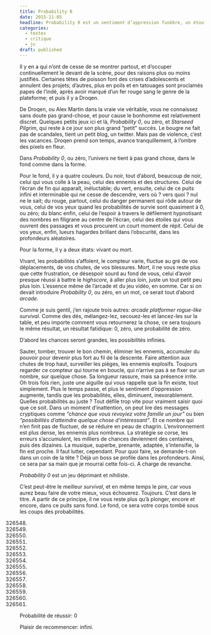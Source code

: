 ```yaml
---
title: Probability 0
date: 2015-11-05
headline: Probability 0 est un sentiment d’oppression funèbre, un étouffement à peine contenu.
categories:
  - textes
  - critique
  - jv
draft: published
---
```


<script>
  import AlerteVieux from '$lib/components/AlerteVieux.svelte'
</script>

<AlerteVieux/>

Il y en a qui n’ont de cesse de se montrer partout, et d’occuper continuellement le devant de la scène, pour des raisons plus ou moins justifiés. Certaines têtes de poisson font des crises d’adolescents et annulent des projets; d’autres, plus en poils et en tatouages sont proclamés papes de l’indé, après avoir marqué d’un fer rouge sang le genre de la plateforme; et puis il y a Droqen.

De Droqen, ou Alex Martin dans la vraie vie véritable, vous ne connaissez sans doute pas grand-chose, et pour cause le bonhomme est relativement discret. Quelques petits jeux ici et là, _Probability 0_, ou zéro, et _Starseed Pilgrim_, qui reste à ce jour son plus grand “petit” succès. Le bougre ne fait pas de scandales, tient un petit blog, un twitter. Mais pas de violence, c’est les vacances. Droqen prend son temps, avance tranquillement, à l’ombre des pixels en fleur.

Dans _Probability 0_, ou zéro, l’univers ne tient à pas grand chose, dans le fond comme dans la forme.

Pour le fond, il y a quatre couleurs. Du noir, tout d’abord, beaucoup de noir, celui qui vous colle à la peau, celui des ennemis et des structures. Celui de l’écran de fin qui apparaît, inéluctable; du vert, ensuite, celui de ce puits infini et interminable qui ne cesse de descendre, vers où ? vers quoi ? nul ne le sait; du rouge, partout, celui du danger permanent qui rôde autour de vous, celui de vos yeux quand les probabilités de survie sont quasiment à 0, ou zéro; du blanc enfin, celui de l’espoir à travers le défilement hypnotisant des nombres en filigrane au centre de l’écran, celui des étoiles qui vous ouvrent des passages et vous procurent un court moment de répit. Celui de vos yeux, enfin, lueurs hagardes brillant dans l’obscurité, dans les profondeurs aléatoires.

Pour la forme, il y a deux états: vivant ou mort.

Vivant, les probabilités s’affolent, le compteur varie, fluctue au gré de vos déplacements, de vos chutes, de vos blessures. Mort, il ne vous reste plus que cette frustration, ce désespoir sourd au fond de vous, celui d’avoir presque réussi à battre le _highscore_, à aller plus loin, juste un tout petit peu plus loin. L’essence même de l’arcade et du jeu vidéo, en somme. Car si on devait introduire _Probability 0_, ou zéro, en un mot, ce serait tout d’abord _arcade_.

Comme je suis gentil, j’en rajoute trois autres: _arcade platformer rogue-like survival_. Comme des dés, mélangez-lez, secouez-les et lancez-les sur la table, et peu importe comment vous retournerez la chose, ce sera toujours le même résultat, un résultat fatidique: 0, zéro, une probabilité de zéro.

D’abord les chances seront grandes, les possibilités infinies.

Sauter, tomber, trouver le bon chemin, éliminer les ennemis, accumuler du pouvoir pour devenir plus fort au fil de la descente. Faire attention aux chutes de trop haut, surveiller les pièges, les ennemis explosifs. Toujours regarder ce compteur qui tourne en boucle, qui n’arrive pas à se fixer sur un nombre, sur quelque chose. Sa longueur rassure, mais sa présence irrite. Oh trois fois rien, juste une aiguille qui vous rappelle que la fin existe, tout simplement. Plus le temps passe, et plus le sentiment d’oppression augmente, tandis que les probabilités, elles, diminuent, inexorablement. Quelles probabilités au juste ? Tout défile trop vite pour vraiment saisir quoi que ce soit. Dans un moment d’inattention, on peut lire des messages cryptiques comme _“chance que vous revoyiez votre famille un jour”_ ou bien _“possibilités d’atteindre quelque chose d’intéressant”_. Et ce nombre qui n’en finit pas de fluctuer, de se réduire en peau de chagrin. L’environnement est plus dense, les ennemis plus nombreux. La stratégie se corse, les erreurs s’accumulent, les milliers de chances deviennent des centaines, puis des dizaines. La musique, superbe, prenante, adaptée, s’intensifie, la fin est proche. Il faut lutter, cependant. Pour quoi faire, se demande-t-on dans un coin de la tête ? Déjà un boss se profile dans les profondeurs. Ainsi, ce sera par sa main que je mourrai cette fois-ci. A charge de revanche.

_Probability 0_ est un jeu déprimant et nihiliste.

C’est peut-être le meilleur _survival_, et en même temps le pire, car vous aurez beau faire de votre mieux, vous échouerez. Toujours. C’est dans le titre. A partir de ce principe, il ne vous reste plus qu’à plonger, encore et encore, dans ce puits sans fond. Le fond, ce sera votre corps tombé sous les coups des probabilités.

326548.

236559.

456697.

2653.

1450.

1080.

235.

378.

120.

45.

36.

62.

15.

0.

Probabilité de réussir: 0

Plaisir de recommencer: infini.
